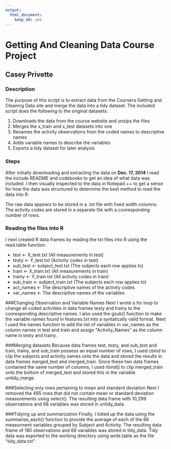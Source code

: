 ```yaml
---
output:
  html_document:
    keep_md: yes
---
```

Getting And Cleaning Data Course Project
========================================
Casey Privette
--------------

### Description

The purpose of this script is to extract data from the Coursera Getting and Cleaning Data site and merge the data into a tidy dataset. The included script does the following to the original datasets:

1. Downloads the data from the course website and unzips the files
2. Merges the x_train and x_test datasets into one
3. Renames the activity observations from the coded names to descriptive names
4. Adds variable names to describe the variables
5. Exports a tidy dataset for later analysis

### Steps

After initially downloading and extracting the data on **Dec. 17, 2014** I read the include README and codebooks to get an idea of what data was included. I then visually inspected to the data in Notepad ++ to get a sense for how the data was structured to determine the best method to read the data into R.

The raw data appears to be stored in a .txt file with fixed width columns. The activity codes are stored in a separate file with a cooresponding number of rows. 

### Reading the files into R
I next created R data frames by reading the txt files into R using the read.table function. 

* test <- X_test.txt (All measurements in test)
* testy <- Y_test.txt (Activity codes in test)
* sub_test <- subject_test.txt (The subjects each row applies to)
* train <- X_train.txt (All measurements in train)
* trainy <- Y_train.txt (All activity codes in train)
* sub_train <- subject_train.txt (The subjects each row applies to)
* act_names <- The descriptive names of the activity codes
* var_names <- The descriptive names of the variables

###Changing Observation and Variable Names
Next I wrote a for loop to change all coded activities in data frames testy and trainy to the cooresponding descriptive names. I also used the gsub() function to make the variable names found in features.txt into a syntatically valid format. Next I used the names function to add the list of variables in var_names as the column names in test and train and assign "Activity_Names" as the column name in testy and trainy.

###Merging datasets
Because data frames test, testy, and sub_test and train, trainy, and sub_train possess an equal number of rows, I used cbind to clip the subjects and activity names onto the data and stored the results in data frames merged_test and merged_train. Since these two data frames contained the same number of columns, I used rbind() to clip merged_train onto the bottom of merged_test and stored this in the variable untidy_merge.

###Selecting only rows pertaining to mean and standard deviation
Next I removed the 495 rows that did not contain mean or standard deviation measurements using select(). The resulting data frame with 10,299 observations and 68 variables was stored in untidy_data.

###Tidying up and summarization
Finally, I tidied up the data using the summarise_each() function to provide the average of each of the 66 measurment variables grouped by Subject and Activity. The resulting data frame of 180 observations and 68 variables was stored in tidy_data. Tidy data was exported to the working directory using write.table as the file "tidy_data.txt".
